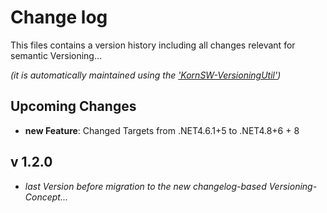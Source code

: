 # Change log
This files contains a version history including all changes relevant for semantic Versioning...

*(it is automatically maintained using the ['KornSW-VersioningUtil'](https://github.com/KornSW/VersioningUtil))*



## Upcoming Changes

* **new Feature**: Changed Targets from .NET4.6.1+5 to .NET4.8+6 + 8



## v 1.2.0
 - *last Version before migration to the new changelog-based Versioning-Concept...*



